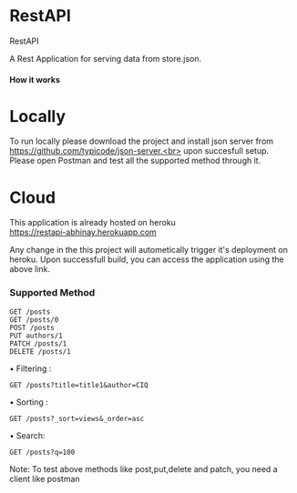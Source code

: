 # RestAPI
RestAPI

A Rest Application for serving data from store.json.

#### How it works
# Locally
To run locally please download the project and install json server from https://github.com/typicode/json-server.<br>
upon succesfull setup.<br>
Please open Postman and test all the supported method through it.

# Cloud
This application is already hosted on heroku <br>
https://restapi-abhinay.herokuapp.com

Any change in the this project will autometically trigger it's deployment on heroku.
Upon successfull build, you can access the application using the above link.

### Supported Method

    GET /posts
    GET /posts/0
    POST /posts
    PUT authors/1
    PATCH /posts/1
    DELETE /posts/1
    
• Filtering :

    GET /posts?title=title1&author=CIQ 
    
• Sorting :

    GET /posts?_sort=views&_order=asc
    
• Search:

    GET /posts?q=100

Note: To test above methods like post,put,delete and patch, you need a client like postman
